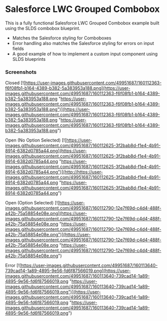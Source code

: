 
# Salesforce LWC Grouped Combobox

This is a fully functional Salesforce LWC Grouped Combobox example built using the SLDS combobox blueprint.
- Matches the Salesforce styling for Comboboxes
- Error handling also matches the Salesforce styling for errors on input fields
- A good example of how to implement a custom input component using SLDS blueprints

### Screenshots

Closed
[![https://user-images.githubusercontent.com/49951687/160112363-f6f08fb1-b164-4389-b382-5a383953a188.png](https://user-images.githubusercontent.com/49951687/160112363-f6f08fb1-b164-4389-b382-5a383953a188.png "https://user-images.githubusercontent.com/49951687/160112363-f6f08fb1-b164-4389-b382-5a383953a188.png")](https://user-images.githubusercontent.com/49951687/160112363-f6f08fb1-b164-4389-b382-5a383953a188.png "https://user-images.githubusercontent.com/49951687/160112363-f6f08fb1-b164-4389-b382-5a383953a188.png")

Open (No Option Selected)
[![https://user-images.githubusercontent.com/49951687/160112625-3f2bab8d-f1e4-4b91-8914-6382d0785a44.png](https://user-images.githubusercontent.com/49951687/160112625-3f2bab8d-f1e4-4b91-8914-6382d0785a44.png "https://user-images.githubusercontent.com/49951687/160112625-3f2bab8d-f1e4-4b91-8914-6382d0785a44.png")](http://https://user-images.githubusercontent.com/49951687/160112625-3f2bab8d-f1e4-4b91-8914-6382d0785a44.png "https://user-images.githubusercontent.com/49951687/160112625-3f2bab8d-f1e4-4b91-8914-6382d0785a44.png")

Open (Option Selected)
[![https://user-images.githubusercontent.com/49951687/160112790-12e7f69d-c4d4-488f-a42b-75a58854e08e.png](https://user-images.githubusercontent.com/49951687/160112790-12e7f69d-c4d4-488f-a42b-75a58854e08e.png "https://user-images.githubusercontent.com/49951687/160112790-12e7f69d-c4d4-488f-a42b-75a58854e08e.png")](https://user-images.githubusercontent.com/49951687/160112790-12e7f69d-c4d4-488f-a42b-75a58854e08e.png "https://user-images.githubusercontent.com/49951687/160112790-12e7f69d-c4d4-488f-a42b-75a58854e08e.png")

Error
[![https://user-images.githubusercontent.com/49951687/160113640-739cad14-1a89-4895-9e56-fd6f87566019.png](https://user-images.githubusercontent.com/49951687/160113640-739cad14-1a89-4895-9e56-fd6f87566019.png "https://user-images.githubusercontent.com/49951687/160113640-739cad14-1a89-4895-9e56-fd6f87566019.png")](https://user-images.githubusercontent.com/49951687/160113640-739cad14-1a89-4895-9e56-fd6f87566019.png "https://user-images.githubusercontent.com/49951687/160113640-739cad14-1a89-4895-9e56-fd6f87566019.png")
